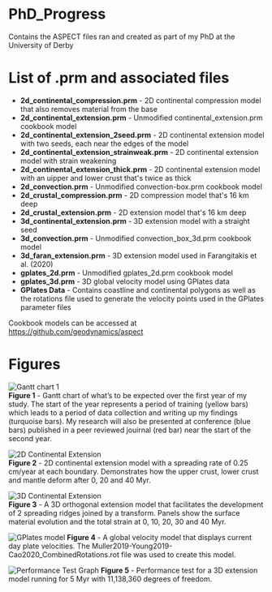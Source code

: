 # PhD_Progress
Contains the ASPECT files ran and created as part of my PhD at the University of Derby

# List of .prm and associated files
- **2d_continental_compression.prm** - 2D continental compression model that also removes material from the base
- **2d_continental_extension.prm** - Unmodified continental_extension.prm cookbook model
- **2d_continental_extension_2seed.prm** - 2D continental extension model with two seeds, each near the edges of the model
- **2d_continental_extension_strainweak.prm** - 2D continental extension model with strain weakening
- **2d_continental_extension_thick.prm** - 2D continental extension model with an uipper and lower crust that's twice as thick
- **2d_convection.prm** - Unmodified convection-box.prm cookbook model
- **2d_crustal_compression.prm** -  2D compression model that's 16 km deep
- **2d_crustal_extension.prm** - 2D extension model that's 16 km deep
- **3d_continental_extension.prm** - 3D extension model with a straight seed
- **3d_convection.prm** - Unmodified convection_box_3d.prm cookbook model
- **3d_faran_extension.prm** - 3D extension model used in Farangitakis et al. (2020)
- **gplates_2d.prm** - Unmodified gplates_2d.prm cookbook model
- **gplates_3d.prm** - 3D global velocity model using GPlates data 
- **GPlates Data** - Contains coastline and continental polygons as well as the rotations file used to generate the velocity points used in the GPlates parameter files

Cookbook models can be accessed at https://github.com/geodynamics/aspect

# Figures
![Gantt chart 1](https://user-images.githubusercontent.com/95885918/176879682-0538eaf6-1386-432e-9182-70289195dcbb.png)
<br clear="left"/>
**Figure 1** - Gantt chart of what’s to be expected over the first year of my study. The start of the year represents a period of training (yellow bars) which leads to a period of data collection and writing up my findings (turquoise bars). My research will also be presented at conference (blue bars) published in a peer reviewed jouirnal (red bar) near the start of the second year.

![2D Continental Extension](https://user-images.githubusercontent.com/95885918/176878393-9538ab14-805f-41bd-a84a-05d4e4943375.png)
<br clear="left"/>
**Figure 2** - 2D continental extension model with a spreading rate of 0.25 cm/year at each boundary. Demonstrates how the upper crust, lower crust and mantle deform after 0, 20 and 40 Myr.

![3D Continental Extension](https://user-images.githubusercontent.com/95885918/176933313-8129cf8c-fc08-45b0-8ab4-7b37899cf08a.png)
<br clear="left"/>
**Figure 3** - A 3D orthogonal extension model that facilitates the development of 2 spreading ridges joined by a transform. Panels show the surface material evolution and the total strain at 0, 10, 20, 30 and 40 Myr.

![GPlates model](https://user-images.githubusercontent.com/95885918/176917971-4f244912-8ce9-4346-9ce7-ee4283c2ddfb.png)
**Figure 4** - A global velocity model that displays current day plate velocities. The Muller2019-Young2019-Cao2020_CombinedRotations.rot file was used to create this model.

![Performance Test Graph](https://user-images.githubusercontent.com/95885918/176931828-a68506b1-3092-421b-8831-9721972f191c.png)
**Figure 5** - Performance test for a 3D extension model running for 5 Myr with 11,138,360 degrees of freedom.

